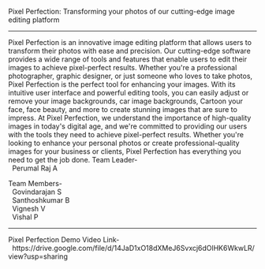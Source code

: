 Pixel Perfection: Transforming your photos of our cutting-edge image editing platform 
<hr>
Pixel Perfection is an innovative image editing platform that allows users to transform their photos with ease and precision. Our cutting-edge software provides a wide range of tools and features that enable users to edit their images to achieve pixel-perfect results. Whether you're a professional photographer, graphic designer, or just someone who loves to take photos, Pixel Perfection is the perfect tool for enhancing your images. With its intuitive user interface and powerful editing tools, you can easily adjust or remove your image backgrounds, car image backgrounds, Cartoon your face, face beauty, and more to create stunning images that are sure to impress. At Pixel Perfection, we understand the importance of high-quality images in today's digital age, and we're committed to providing our users with the tools they need to achieve pixel-perfect results. Whether you're looking to enhance your personal photos or create professional-quality images for your business or clients, Pixel Perfection has everything you need to get the job done.
Team Leader-<br>
 &nbsp;&nbsp;Perumal Raj A
 
Team Members-<br>
 &nbsp;&nbsp;Govindarajan S<br>
 &nbsp;&nbsp;Santhoshkumar B<br>
 &nbsp;&nbsp;Vignesh V<br>
 &nbsp;&nbsp;Vishal P<br>
 <hr>
Pixel Perfection Demo Video Link-<br>
&nbsp;&nbsp;https://drive.google.com/file/d/14JaD1xO18dXMeJ6Svxcj6dOlHK6WkwLR/view?usp=sharing
